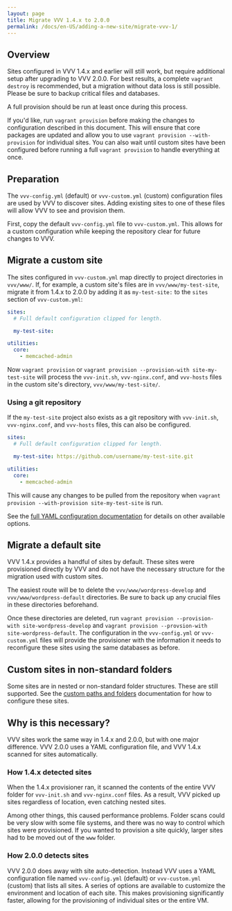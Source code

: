 ```yaml
---
layout: page
title: Migrate VVV 1.4.x to 2.0.0
permalink: /docs/en-US/adding-a-new-site/migrate-vvv-1/
---
```


## Overview

Sites configured in VVV 1.4.x and earlier will still work, but require additional setup after upgrading to VVV 2.0.0. For best results, a complete `vagrant destroy` is recommended, but a migration without data loss is still possible. Please be sure to backup critical files and databases.

A full provision should be run at least once during this process.

If you'd like, run `vagrant provision` before making the changes to configuration described in this document. This will ensure that core packages are updated and allow you to use `vagrant provision --with-provision` for individual sites. You can also wait until custom sites have been configured before running a full `vagrant provision` to handle everything at once.

## Preparation

The `vvv-config.yml` (default) or `vvv-custom.yml` (custom) configuration files are used by VVV to discover sites. Adding existing sites to one of these files will allow VVV to see and provision them.

First, copy the default `vvv-config.yml` file to `vvv-custom.yml`. This allows for a custom configuration while keeping the repository clear for future changes to VVV.

## Migrate a custom site

The sites configured in `vvv-custom.yml` map directly to project directories in `vvv/www/`. If, for example, a custom site's files are in `vvv/www/my-test-site`, migrate it from 1.4.x to 2.0.0 by adding it as `my-test-site:` to the `sites` section of `vvv-custom.yml`:

```YAML
sites:
  # Full default configuration clipped for length.

  my-test-site:

utilities:
  core:
    - memcached-admin
```

Now `vagrant provision` or `vagrant provision --provision-with site-my-test-site` will process the `vvv-init.sh`, `vvv-nginx.conf`, and `vvv-hosts` files in the custom site's directory, `vvv/www/my-test-site/`.

### Using a git repository

If the `my-test-site` project also exists as a git repository with `vvv-init.sh`, `vvv-nginx.conf`, and `vvv-hosts` files, this can also be configured.

```YAML
sites:
  # Full default configuration clipped for length.

  my-test-site: https://github.com/username/my-test-site.git

utilities:
  core:
    - memcached-admin
```

This will cause any changes to be pulled from the repository when `vagrant provision --with-provision site-my-test-site` is run.

See the [full YAML configuration documentation](vvv-config.yml.md) for details on other available options.

## Migrate a default site

VVV 1.4.x provides a handful of sites by default. These sites were provisioned directly by VVV and do not have the necessary structure for the migration used with custom sites.

The easiest route will be to delete the `vvv/www/wordpress-develop` and `vvv/www/wordpress-default` directories. Be sure to back up any crucial files in these directories beforehand.

Once these directories are deleted, run `vagrant provision --provision-with site-wordpress-develop` and `vagrant provision --provsion-with site-wordpress-default`. The configuration in the `vvv-config.yml` or `vvv-custom.yml` files will provide the provisioner with the information it needs to reconfigure these sites using the same databases as before.

## Custom sites in non-standard folders

Some sites are in nested or non-standard folder structures. These are still supported. See the [custom paths and folders](custom-paths-and-folders.md) documentation for how to configure these sites.

## Why is this necessary?

VVV sites work the same way in 1.4.x and 2.0.0, but with one major difference. VVV 2.0.0 uses a YAML configuration file, and VVV 1.4.x scanned for sites automatically.

### How 1.4.x detected sites

When the 1.4.x provisioner ran, it scanned the contents of the entire VVV folder for `vvv-init.sh` and `vvv-nginx.conf` files. As a result, VVV picked up sites regardless of location, even catching nested sites.

Among other things, this caused performance problems. Folder scans could be very slow with some file systems, and there was no way to control which sites were provisioned. If you wanted to provision a site quickly, larger sites had to be moved out of the `www` folder.

### How 2.0.0 detects sites

VVV 2.0.0 does away with site auto-detection. Instead VVV uses a YAML configuration file named `vvv-config.yml` (default) or `vvv-custom.yml` (custom) that lists all sites. A series of options are available to customize the environment and location of each site. This makes provisioning significantly faster, allowing for the provisioning of individual sites or the entire VM.
